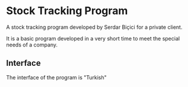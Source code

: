 # Stock Tracking Program
A stock tracking program developed by Serdar Biçici for a private client.

It is a basic program developed in a very short time to meet the special needs of a company.

## Interface
The interface of the program is "Turkish"
